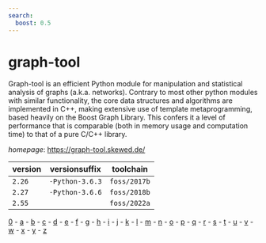 ```yaml
---
search:
  boost: 0.5
---
```

# graph-tool

Graph-tool is an efficient Python module for manipulation and  statistical analysis of graphs (a.k.a. networks). Contrary to  most other python modules with similar functionality, the core  data structures and algorithms are implemented in C++, making  extensive use of template metaprogramming, based heavily on  the Boost Graph Library. This confers it a level of  performance that is comparable (both in memory usage and  computation time) to that of a pure C/C++ library.

*homepage*: <https://graph-tool.skewed.de/>

version | versionsuffix | toolchain
--------|---------------|----------
``2.26`` | ``-Python-3.6.3`` | ``foss/2017b``
``2.27`` | ``-Python-3.6.6`` | ``foss/2018b``
``2.55`` |  | ``foss/2022a``

[0](../0/index.md) - [a](../a/index.md) - [b](../b/index.md) - [c](../c/index.md) - [d](../d/index.md) - [e](../e/index.md) - [f](../f/index.md) - [g](../g/index.md) - [h](../h/index.md) - [i](../i/index.md) - [j](../j/index.md) - [k](../k/index.md) - [l](../l/index.md) - [m](../m/index.md) - [n](../n/index.md) - [o](../o/index.md) - [p](../p/index.md) - [q](../q/index.md) - [r](../r/index.md) - [s](../s/index.md) - [t](../t/index.md) - [u](../u/index.md) - [v](../v/index.md) - [w](../w/index.md) - [x](../x/index.md) - [y](../y/index.md) - [z](../z/index.md)

